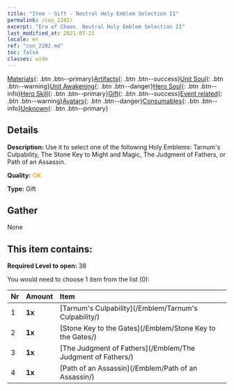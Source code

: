 ```yaml
---
title: "Item - Gift - Neutral Holy Emblem Selection II"
permalink: /con_2202/
excerpt: "Era of Chaos  Neutral Holy Emblem Selection II"
last_modified_at: 2021-07-21
locale: en
ref: "con_2202.md"
toc: false
classes: wide
---
```

 [Materials](/Items/){: .btn .btn--primary}[Artifacts](/Items/Artifacts/){: .btn .btn--success}[Unit Soul](/Items/UnitSoul/){: .btn .btn--warning}[Unit Awakening](/Items/UnitAwakening/){: .btn .btn--danger}[Hero Soul](/Items/HeroSoul/){: .btn .btn--info}[Hero Skill](/Items/HeroSkill/){: .btn .btn--primary}[Gift](/Items/Gift/){: .btn .btn--success}[Event related](/Items/Events/){: .btn .btn--warning}[Avatars](/Items/Avatars/){: .btn .btn--danger}[Consumables](/Items/Consumables/){: .btn .btn--info}[Unknown](/Items/Unknown/){: .btn .btn--primary}

## Details
 **Description:** Use it to select one of the following Holy Emblems: Tarnum's Culpability, The Stone Key to Might and Magic, The Judgment of Fathers, or Path of an Assassin.

 **Quality:** <span style="color: #FF8C00">OK</span>

 **Type:** Gift

## Gather

  None

## This item contains:

 **Required Level to open:** 38

 You would need to choose 1 item from the list (0):

  | Nr | Amount |     Item    |
  |:---|:-------|:------------|
  | 1 |  **1x** | [Tarnum's Culpability](/Emblem/Tarnum's Culpability/) |  | 
  | 2 |  **1x** | [Stone Key to the Gates](/Emblem/Stone Key to the Gates/) |  | 
  | 3 |  **1x** | [The Judgment of Fathers](/Emblem/The Judgment of Fathers/) |  | 
  | 4 |  **1x** | [Path of an Assassin](/Emblem/Path of an Assassin/) |  | 
